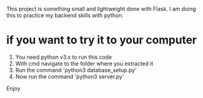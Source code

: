 This project is something small and lightweight done with Flask.
I am doing this to practice my backend skills with python.

# if you want to try it to your computer

1. You need python v3.x to run this code
2. With cmd navigate to the folder where you extracted it
3. Run the command 'python3 database_setup.py'
4. Now run the command 'python3 server.py'

Enjoy